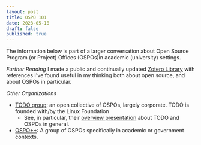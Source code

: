 ```yaml
---
layout: post
title: OSPO 101
date: 2023-05-18
draft: false
published: true
---
```


The information below is part of a larger conversation about Open Source Program (or Project) Offices (OSPOs)in academic (university) settings.  


*Further Reading* I made a public and continually updated [Zotero Library](https://www.zotero.org/groups/5062427/ospos/library) with references I've found useful in my thinking both about open source, and about OSPOs in particular. 

*Other Organizations* 
- [TODO group](https://todogroup.org): an open collective of OSPOs, largely corporate.  TODO is founded with/by the Linux Foundation 
    - See, in particular, their [overview presentation](https://docs.google.com/presentation/d/1p4dhx0Dg8fZDO8yzp7nWC2r5WHyVH-jjSQM59lkKLdo/edit#slide=id.g196bab9accf_1_1268) about TODO and OSPOs in general. 
- [OSPO++](https://ospoplusplus.org/): A group of OSPOs specifically in academic or government contexts. 
